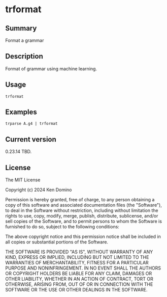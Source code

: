 # trformat

## Summary

Format a grammar

## Description

Format of grammar using machine learning.

## Usage

    trformat

## Examples

    trparse A.g4 | trformat

## Current version

0.23.14 TBD.

## License

The MIT License

Copyright (c) 2024 Ken Domino

Permission is hereby granted, free of charge, 
to any person obtaining a copy of this software and 
associated documentation files (the "Software"), to 
deal in the Software without restriction, including 
without limitation the rights to use, copy, modify, 
merge, publish, distribute, sublicense, and/or sell 
copies of the Software, and to permit persons to whom 
the Software is furnished to do so, 
subject to the following conditions:

The above copyright notice and this permission notice 
shall be included in all copies or substantial portions of the Software.

THE SOFTWARE IS PROVIDED "AS IS", WITHOUT WARRANTY OF ANY KIND, 
EXPRESS OR IMPLIED, INCLUDING BUT NOT LIMITED TO THE WARRANTIES 
OF MERCHANTABILITY, FITNESS FOR A PARTICULAR PURPOSE AND NONINFRINGEMENT. 
IN NO EVENT SHALL THE AUTHORS OR COPYRIGHT HOLDERS BE LIABLE FOR 
ANY CLAIM, DAMAGES OR OTHER LIABILITY, WHETHER IN AN ACTION OF CONTRACT, 
TORT OR OTHERWISE, ARISING FROM, OUT OF OR IN CONNECTION WITH THE 
SOFTWARE OR THE USE OR OTHER DEALINGS IN THE SOFTWARE.
